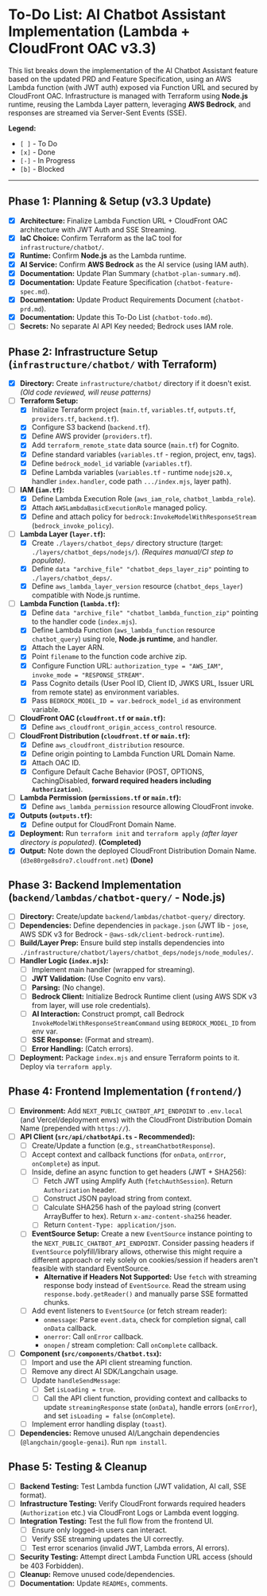 # To-Do List: AI Chatbot Assistant Implementation (Lambda + CloudFront OAC v3.3)

This list breaks down the implementation of the AI Chatbot Assistant feature based on the updated PRD and Feature Specification, using an AWS Lambda function (with JWT auth) exposed via Function URL and secured by CloudFront OAC. Infrastructure is managed with Terraform using **Node.js** runtime, reusing the Lambda Layer pattern, leveraging **AWS Bedrock**, and responses are streamed via Server-Sent Events (SSE).

**Legend:**

- `[ ]` - To Do
- `[x]` - Done
- `[-]` - In Progress
- `[b]` - Blocked

---

## Phase 1: Planning & Setup (v3.3 Update)

- [x] **Architecture:** Finalize Lambda Function URL + CloudFront OAC architecture with JWT Auth and SSE Streaming.
- [x] **IaC Choice:** Confirm Terraform as the IaC tool for `infrastructure/chatbot/`.
- [x] **Runtime:** Confirm **Node.js** as the Lambda runtime.
- [x] **AI Service:** Confirm **AWS Bedrock** as the AI service (using IAM auth).
- [x] **Documentation:** Update Plan Summary (`chatbot-plan-summary.md`).
- [x] **Documentation:** Update Feature Specification (`chatbot-feature-spec.md`).
- [x] **Documentation:** Update Product Requirements Document (`chatbot-prd.md`).
- [x] **Documentation:** Update this To-Do List (`chatbot-todo.md`).
- [ ] **Secrets:** No separate AI API Key needed; Bedrock uses IAM role.

## Phase 2: Infrastructure Setup (`infrastructure/chatbot/` with Terraform)

- [x] **Directory:** Create `infrastructure/chatbot/` directory if it doesn't exist. _(Old code reviewed, will reuse patterns)_
- [ ] **Terraform Setup:**
  - [x] Initialize Terraform project (`main.tf`, `variables.tf`, `outputs.tf`, `providers.tf`, `backend.tf`).
  - [x] Configure S3 backend (`backend.tf`).
  - [x] Define AWS provider (`providers.tf`).
  - [x] Add `terraform_remote_state` data source (`main.tf`) for Cognito.
  - [x] Define standard variables (`variables.tf` - region, project, env, tags).
  - [x] Define `bedrock_model_id` variable (`variables.tf`).
  - [x] Define Lambda variables (`variables.tf` - runtime `nodejs20.x`, handler `index.handler`, code path `.../index.mjs`, layer path).
- [ ] **IAM (`iam.tf`):**
  - [x] Define Lambda Execution Role (`aws_iam_role`, `chatbot_lambda_role`).
  - [x] Attach `AWSLambdaBasicExecutionRole` managed policy.
  - [x] Define and attach policy for `bedrock:InvokeModelWithResponseStream` (`bedrock_invoke_policy`).
- [ ] **Lambda Layer (`layer.tf`):**
  - [x] Create `./layers/chatbot_deps/` directory structure (target: `./layers/chatbot_deps/nodejs/`). _(Requires manual/CI step to populate)_.
  - [x] Define `data "archive_file" "chatbot_deps_layer_zip"` pointing to `./layers/chatbot_deps/`.
  - [x] Define `aws_lambda_layer_version` resource (`chatbot_deps_layer`) compatible with Node.js runtime.
- [ ] **Lambda Function (`lambda.tf`):**
  - [x] Define `data "archive_file" "chatbot_lambda_function_zip"` pointing to the handler code (`index.mjs`).
  - [x] Define Lambda Function (`aws_lambda_function` resource `chatbot_query`) using role, **Node.js runtime**, and handler.
  - [x] Attach the Layer ARN.
  - [x] Point `filename` to the function code archive zip.
  - [x] Configure Function URL: `authorization_type = "AWS_IAM"`, `invoke_mode = "RESPONSE_STREAM"`.
  - [x] Pass Cognito details (User Pool ID, Client ID, JWKS URL, Issuer URL from remote state) as environment variables.
  - [x] Pass `BEDROCK_MODEL_ID = var.bedrock_model_id` as environment variable.
- [ ] **CloudFront OAC (`cloudfront.tf` or `main.tf`):**
  - [x] Define `aws_cloudfront_origin_access_control` resource.
- [ ] **CloudFront Distribution (`cloudfront.tf` or `main.tf`):**
  - [x] Define `aws_cloudfront_distribution` resource.
  - [x] Define origin pointing to Lambda Function URL Domain Name.
  - [x] Attach OAC ID.
  - [x] Configure Default Cache Behavior (POST, OPTIONS, CachingDisabled, **forward required headers including `Authorization`**).
- [ ] **Lambda Permission (`permissions.tf` or `main.tf`):**
  - [x] Define `aws_lambda_permission` resource allowing CloudFront invoke.
- [x] **Outputs (`outputs.tf`):**
  - [x] Define output for CloudFront Domain Name.
- [x] **Deployment:** Run `terraform init` and `terraform apply` _(after layer directory is populated)_. **(Completed)**
- [x] **Output:** Note down the deployed CloudFront Distribution Domain Name. (`d3e80rge8sdro7.cloudfront.net`) **(Done)**

## Phase 3: Backend Implementation (`backend/lambdas/chatbot-query/` - Node.js)

- [ ] **Directory:** Create/update `backend/lambdas/chatbot-query/` directory.
- [ ] **Dependencies:** Define dependencies in `package.json` (JWT lib - `jose`, AWS SDK v3 for Bedrock - `@aws-sdk/client-bedrock-runtime`).
- [ ] **Build/Layer Prep:** Ensure build step installs dependencies into `./infrastructure/chatbot/layers/chatbot_deps/nodejs/node_modules/`.
- [ ] **Handler Logic (`index.mjs`):**
  - [ ] Implement main handler (wrapped for streaming).
  - [ ] **JWT Validation:** (Use Cognito env vars).
  - [ ] **Parsing:** (No change).
  - [ ] **Bedrock Client:** Initialize Bedrock Runtime client (using AWS SDK v3 from layer, will use role credentials).
  - [ ] **AI Interaction:** Construct prompt, call Bedrock `InvokeModelWithResponseStreamCommand` using `BEDROCK_MODEL_ID` from env var.
  - [ ] **SSE Response:** (Format and stream).
  - [ ] **Error Handling:** (Catch errors).
- [ ] **Deployment:** Package `index.mjs` and ensure Terraform points to it. Deploy via `terraform apply`.

## Phase 4: Frontend Implementation (`frontend/`)

- [ ] **Environment:** Add `NEXT_PUBLIC_CHATBOT_API_ENDPOINT` to `.env.local` (and Vercel/deployment envs) with the CloudFront Distribution Domain Name (prepended with `https://`).
- [ ] **API Client (`src/api/chatbotApi.ts` - Recommended):**
  - [ ] Create/Update a function (e.g., `streamChatbotResponse`).
  - [ ] Accept context and callback functions (for `onData`, `onError`, `onComplete`) as input.
  - [ ] Inside, define an async function to get headers (JWT + SHA256):
    - [ ] Fetch JWT using Amplify Auth (`fetchAuthSession`). Return `Authorization` header.
    - [ ] Construct JSON payload string from context.
    - [ ] Calculate SHA256 hash of the payload string (convert ArrayBuffer to hex). Return `x-amz-content-sha256` header.
    - [ ] Return `Content-Type: application/json`.
  - [ ] **EventSource Setup:** Create a new `EventSource` instance pointing to the `NEXT_PUBLIC_CHATBOT_API_ENDPOINT`. Consider passing headers if `EventSource` polyfill/library allows, otherwise this might require a different approach or rely solely on cookies/session if headers aren't feasible with standard EventSource.
    - **Alternative if Headers Not Supported:** Use `fetch` with streaming response body instead of `EventSource`. Read the stream using `response.body.getReader()` and manually parse SSE formatted chunks.
  - [ ] Add event listeners to `EventSource` (or fetch stream reader):
    - `onmessage`: Parse `event.data`, check for completion signal, call `onData` callback.
    - `onerror`: Call `onError` callback.
    - `onopen` / stream completion: Call `onComplete` callback.
- [ ] **Component (`src/components/Chatbot.tsx`):**
  - [ ] Import and use the API client streaming function.
  - [ ] Remove any direct AI SDK/Langchain usage.
  - [ ] Update `handleSendMessage`:
    - [ ] Set `isLoading = true`.
    - [ ] Call the API client function, providing context and callbacks to update `streamingResponse` state (`onData`), handle errors (`onError`), and set `isLoading = false` (`onComplete`).
  - [ ] Implement error handling display (`toast`).
- [ ] **Dependencies:** Remove unused AI/Langchain dependencies (`@langchain/google-genai`). Run `npm install`.

## Phase 5: Testing & Cleanup

- [ ] **Backend Testing:** Test Lambda function (JWT validation, AI call, SSE format).
- [ ] **Infrastructure Testing:** Verify CloudFront forwards required headers (`Authorization` etc.) via CloudFront Logs or Lambda event logging.
- [ ] **Integration Testing:** Test the full flow from the frontend UI.
  - [ ] Ensure only logged-in users can interact.
  - [ ] Verify SSE streaming updates the UI correctly.
  - [ ] Test error scenarios (invalid JWT, Lambda errors, AI errors).
- [ ] **Security Testing:** Attempt direct Lambda Function URL access (should be 403 Forbidden).
- [ ] **Cleanup:** Remove unused code/dependencies.
- [ ] **Documentation:** Update `READMEs`, comments.

